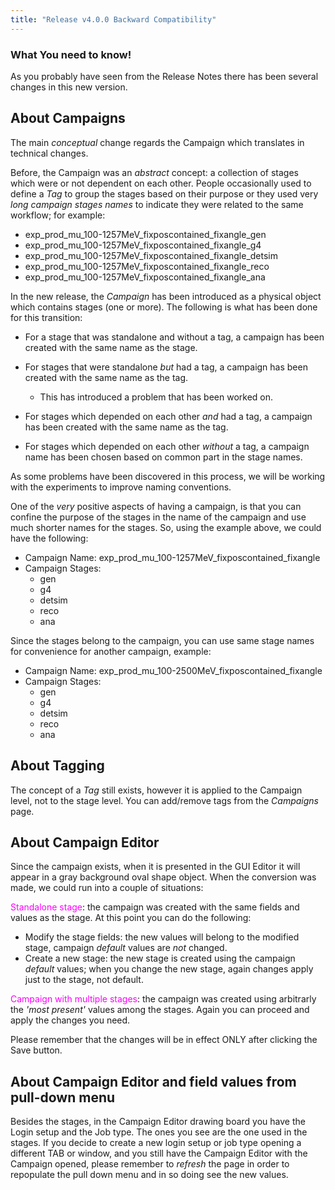 ```yaml
---
title: "Release v4.0.0 Backward Compatibility"
---
```


<h3>What You need to know!</h3> 

As you probably have seen from the Release Notes there has been several changes in this new version.

## About Campaigns

The main _conceptual_ change regards the Campaign which translates in technical changes.

Before, the Campaign was an _*abstract*_ concept: a collection of stages which were or not dependent on each other.
People occasionally used to define a _Tag_ to group the stages based on their purpose or they used very *long*  _campaign stages names_ to indicate they were related to the same workflow; for example:

* exp_prod_mu_100-1257MeV_fixposcontained_fixangle_gen
* exp_prod_mu_100-1257MeV_fixposcontained_fixangle_g4
* exp_prod_mu_100-1257MeV_fixposcontained_fixangle_detsim
* exp_prod_mu_100-1257MeV_fixposcontained_fixangle_reco
* exp_prod_mu_100-1257MeV_fixposcontained_fixangle_ana

In the new release, the _Campaign_ has been introduced as a physical object which contains stages (one or more).
The following is what has been done for this transition:

* For a stage that was  standalone  and without a tag, a campaign has been created with the same name as the stage.

* For stages that were  standalone  *but* had a tag, a campaign has been created with the same name as the tag.
  * This has introduced a problem that has been worked on.

* For stages which depended on each other  *and*  had a tag, a campaign has been created with the same name as the tag.
* For stages which depended on each other *without* a tag, a campaign name has been chosen based on common part in the stage names.

As some problems have been discovered in this process, we will be working with the experiments to improve naming conventions.

One of the *very* positive aspects of having a campaign, is that you can confine the purpose of the stages in the name of the campaign and use much shorter names for the stages.
So, using the example above, we could have the following:

* Campaign Name:  exp_prod_mu_100-1257MeV_fixposcontained_fixangle
* Campaign Stages:
  * gen
  * g4
  * detsim
  * reco
  * ana

Since the stages belong to the campaign, you can use same stage names for convenience for another campaign, example:

* Campaign Name: exp_prod_mu_100-2500MeV_fixposcontained_fixangle
* Campaign Stages:
  * gen
  * g4
  * detsim
  * reco
  * ana

## About Tagging

The concept of  a _Tag_ still exists, however it is applied to the Campaign level, not to the stage level.
You can add/remove tags from the _Campaigns_ page. 

## About Campaign Editor

Since the campaign exists, when it is presented in the GUI Editor it will appear in a gray background oval shape object.
When the conversion was made, we could run into a couple of situations:

<a style="color:magenta;">Standalone stage</a>: the campaign was created with the same fields and values as the stage. 
At this point you can do the following:

* Modify the stage fields: the new values will belong to the modified stage, campaign _default_ values are *not* changed.
* Create a new stage: the new stage is created using the campaign _default_ values; when you change the new stage, again changes apply just to the stage, not default.

<a style="color:magenta;">Campaign with multiple stages</a>: the campaign was created using arbitrarly the _'most present'_ values among the stages.
Again you can proceed and apply the changes you need.

Please remember that the changes will be in effect ONLY after clicking the Save button.

## About Campaign Editor and field values from pull-down menu

Besides the stages, in the Campaign Editor drawing board you have the Login setup and the Job type. The ones you see are the one used in the stages.
If you decide to create a new login setup or job type opening a different TAB or window, and you still have the Campaign Editor with the Campaign opened, please remember to *refresh* the page in order to repopulate the pull down menu and in so doing see the new values.
 

